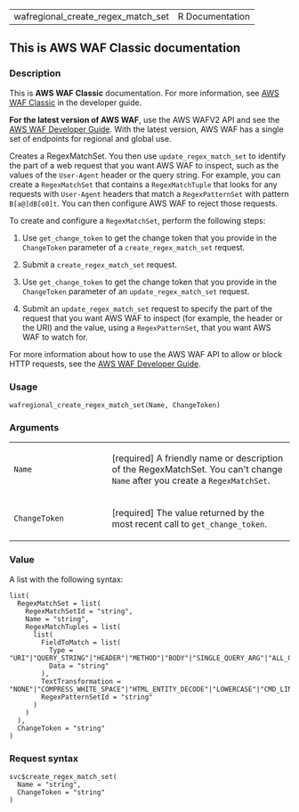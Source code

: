 <table style="width: 100%;">
<tbody>
<tr class="odd">
<td>wafregional_create_regex_match_set</td>
<td style="text-align: right;">R Documentation</td>
</tr>
</tbody>
</table>

## This is AWS WAF Classic documentation

### Description

This is **AWS WAF Classic** documentation. For more information, see
[AWS WAF
Classic](https://docs.aws.amazon.com/waf/latest/developerguide/classic-waf-chapter.html)
in the developer guide.

**For the latest version of AWS WAF**, use the AWS WAFV2 API and see the
[AWS WAF Developer
Guide](https://docs.aws.amazon.com/waf/latest/developerguide/waf-chapter.html).
With the latest version, AWS WAF has a single set of endpoints for
regional and global use.

Creates a RegexMatchSet. You then use `update_regex_match_set` to
identify the part of a web request that you want AWS WAF to inspect,
such as the values of the `User-Agent` header or the query string. For
example, you can create a `RegexMatchSet` that contains a
`RegexMatchTuple` that looks for any requests with `User-Agent` headers
that match a `RegexPatternSet` with pattern `⁠B[a@]dB[o0]t⁠`. You can then
configure AWS WAF to reject those requests.

To create and configure a `RegexMatchSet`, perform the following steps:

1.  Use `get_change_token` to get the change token that you provide in
    the `ChangeToken` parameter of a `create_regex_match_set` request.

2.  Submit a `create_regex_match_set` request.

3.  Use `get_change_token` to get the change token that you provide in
    the `ChangeToken` parameter of an `update_regex_match_set` request.

4.  Submit an `update_regex_match_set` request to specify the part of
    the request that you want AWS WAF to inspect (for example, the
    header or the URI) and the value, using a `RegexPatternSet`, that
    you want AWS WAF to watch for.

For more information about how to use the AWS WAF API to allow or block
HTTP requests, see the [AWS WAF Developer
Guide](https://docs.aws.amazon.com/waf/latest/developerguide/).

### Usage

    wafregional_create_regex_match_set(Name, ChangeToken)

### Arguments

<table>
<colgroup>
<col style="width: 35%" />
<col style="width: 65%" />
</colgroup>
<tbody>
<tr class="odd">
<td><code
id="wafregional_create_regex_match_set_:_Name">Name</code></td>
<td><p>[required] A friendly name or description of the RegexMatchSet.
You can't change <code>Name</code> after you create a
<code>RegexMatchSet</code>.</p></td>
</tr>
<tr class="even">
<td><code
id="wafregional_create_regex_match_set_:_ChangeToken">ChangeToken</code></td>
<td><p>[required] The value returned by the most recent call to
<code>get_change_token</code>.</p></td>
</tr>
</tbody>
</table>

### Value

A list with the following syntax:

    list(
      RegexMatchSet = list(
        RegexMatchSetId = "string",
        Name = "string",
        RegexMatchTuples = list(
          list(
            FieldToMatch = list(
              Type = "URI"|"QUERY_STRING"|"HEADER"|"METHOD"|"BODY"|"SINGLE_QUERY_ARG"|"ALL_QUERY_ARGS",
              Data = "string"
            ),
            TextTransformation = "NONE"|"COMPRESS_WHITE_SPACE"|"HTML_ENTITY_DECODE"|"LOWERCASE"|"CMD_LINE"|"URL_DECODE",
            RegexPatternSetId = "string"
          )
        )
      ),
      ChangeToken = "string"
    )

### Request syntax

    svc$create_regex_match_set(
      Name = "string",
      ChangeToken = "string"
    )
